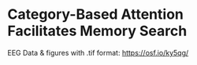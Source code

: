 # Category-Based Attention Facilitates Memory Search

EEG Data & figures with .tif format: https://osf.io/ky5qg/
